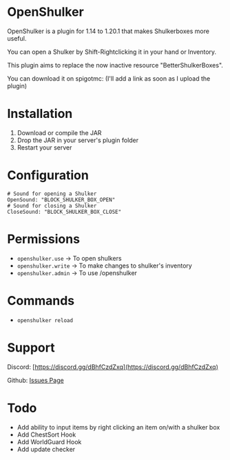 # OpenShulker
OpenShulker is a plugin for 1.14 to 1.20.1 that makes Shulkerboxes more useful.

You can open a Shulker by Shift-Rightclicking it in your hand or Inventory.

This plugin aims to replace the now inactive resource "BetterShulkerBoxes".

You can download it on spigotmc: (I'll add a link as soon as I upload the plugin)

# Installation
1. Download or compile the JAR
2. Drop the JAR in your server's plugin folder
3. Restart your server

# Configuration
```
# Sound for opening a Shulker
OpenSound: "BLOCK_SHULKER_BOX_OPEN"
# Sound for closing a Shulker
CloseSound: "BLOCK_SHULKER_BOX_CLOSE"
```

# Permissions
- `openshulker.use` -> To open shulkers
- `openshulker.write` -> To make changes to shulker's inventory
- `openshulker.admin` -> To use /openshulker

# Commands
- `openshulker reload`

# Support
Discord: [https://discord.gg/dBhfCzdZxq](https://discord.gg/dBhfCzdZxq)

Github: [Issues Page](https://github.com/TheBlackEntity/OpenShulker/issues)

# Todo
- Add ability to input items by right clicking an item on/with a shulker box
- Add ChestSort Hook
- Add WorldGuard Hook
- Add update checker
